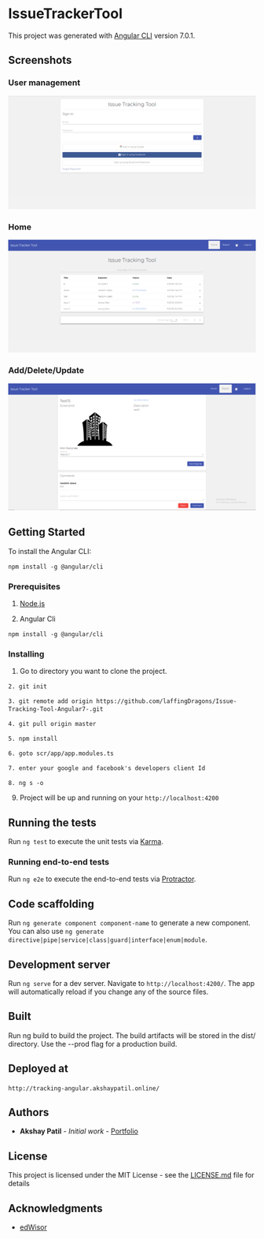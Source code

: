 # IssueTrackerTool

This project was generated with [Angular CLI](https://github.com/angular/angular-cli) version 7.0.1.

## Screenshots

### User management

![Alt text](https://github.com/laffingDragons/Screenshots/blob/master/Capture.PNG?raw=true "Title")

### Home

![Alt text](https://github.com/laffingDragons/Screenshots/blob/master/1.PNG?raw=true "Title")

### Add/Delete/Update 

![Alt text](https://github.com/laffingDragons/Screenshots/blob/master/2.PNG?raw=true "Title")

## Getting Started

To install the Angular CLI:

```
npm install -g @angular/cli
```

### Prerequisites

1. [Node.js](https://nodejs.org/en/download/)

2. Angular Cli
 

```
npm install -g @angular/cli
```

### Installing


1. Go to directory you want to clone the project.
```
2. git init
```
```
3. git remote add origin https://github.com/laffingDragons/Issue-Tracking-Tool-Angular7-.git
```
```
4. git pull origin master
```
```
5. npm install
```
```
6. goto scr/app/app.modules.ts
```
```
7. enter your google and facebook's developers client Id
```
```
8. ng s -o
```

9. Project will be up and running on your `http://localhost:4200`

## Running the tests


Run `ng test` to execute the unit tests via [Karma](https://karma-runner.github.io).

###  Running end-to-end tests

Run `ng e2e` to execute the end-to-end tests via [Protractor](http://www.protractortest.org/).


## Code scaffolding

Run `ng generate component component-name` to generate a new component. You can also use `ng generate directive|pipe|service|class|guard|interface|enum|module`.


## Development server

Run `ng serve` for a dev server. Navigate to `http://localhost:4200/`. The app will automatically reload if you change any of the source files.

## Built 

Run ng build to build the project. The build artifacts will be stored in the dist/ directory. Use the --prod flag for a production build.

## Deployed at

`http://tracking-angular.akshaypatil.online/`

## Authors

* **Akshay Patil** - *Initial work* - [Portfolio](https://laffingdragons.github.io/Material-Portfolio/)



## License

This project is licensed under the MIT License - see the [LICENSE.md](LICENSE.md) file for details

## Acknowledgments

* [edWisor](https://edwisor.com/)
